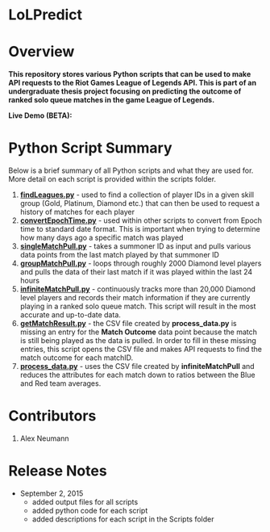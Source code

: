 # LoLPredict


Overview 
=======

**This repository stores various Python scripts that can be used to make API requests to the 
Riot Games League of Legends API. This is part of an undergraduate thesis project focusing on predicting the outcome
of ranked solo queue matches in the game League of Legends.**

**Live Demo (BETA):** 

Python Script Summary
==========

Below is a brief summary of all Python scripts and what they are used for. More detail on each script is provided within the scripts folder.

1. [**findLeagues.py**](https://github.com/AlexNeumann/LoLPredict/tree/master/Python%20Scripts#1-findleaguespy) - used to find a collection of player IDs in a given skill group (Gold, Platinum, Diamond etc.) that can then be used to request a history of matches for each player
2. [**convertEpochTime.py**](https://github.com/AlexNeumann/LoLPredict/tree/master/Python%20Scripts#3-convertepochtimepy) - used within other scripts to convert from Epoch time to standard date format. This is important when trying to determine how many days ago a specific match was played
3. [**singleMatchPull.py**](https://github.com/AlexNeumann/LoLPredict/tree/master/Python%20Scripts#2-singlematchpullpy-1st-iteration-for-data-collection) - takes a summoner ID as input and pulls various data points from the last match played by that summoner ID
4. [**groupMatchPull.py**](https://github.com/AlexNeumann/LoLPredict/tree/master/Python%20Scripts#4-groupmatchpullpy-2nd-iteration-for-data-collection) - loops through roughly 2000 Diamond level players and pulls the data of their last match if it was played within the last 24 hours
5. [**infiniteMatchPull.py**](https://github.com/AlexNeumann/LoLPredict/tree/master/Python%20Scripts#5-infinitematchpullpy-most-up-to-date-iteration-for-data-collection) - continuously tracks more than 20,000 Diamond level players and records their match information if they are currently playing in a ranked solo queue match. This script will result in the most accurate and up-to-date data.
6. [**getMatchResult.py**](https://github.com/AlexNeumann/LoLPredict/tree/master/Python%20Scripts#6-get_match_resultspyy) - the CSV file created by **process_data.py** is missing an entry for the **Match Outcome** data point because the match is still being played as the data is pulled. In order to fill in these missing entries, this script opens the CSV file and makes API requests to find the match outcome for each matchID.
7. [**process_data.py**](https://github.com/AlexNeumann/LoLPredict/tree/master/Python%20Scripts#7-process_datapy) - uses the CSV file created by **infiniteMatchPull** and reduces the attributes for each match down to ratios between the Blue and Red team averages. 

Contributors
==========

1. Alex Neumann

Release Notes
==========

- September 2, 2015
  - added output files for all scripts
  - added python code for each script
  - added descriptions for each script in the Scripts folder
